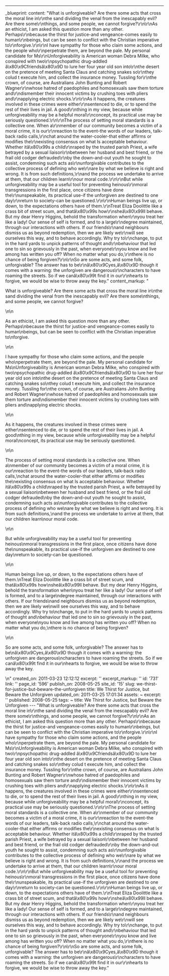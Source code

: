 ---
_blueprint:
  content: "What is unforgiveable? Are there some acts that cross the moral line in\r\nthe
    sand dividing the venal from the inescapably evil? Are there some\r\nthings, and
    some people, we cannot forgive?\r\n\r\nAs an ethicist, I am asked this question
    more than any other. Perhaps\r\nbecause the thirst for justice-and vengeance-comes
    easily to human\r\nbeings, but can be seen to conflict with the Christian imperative
    to\r\nforgive.\r\n\r\nI have sympathy for those who claim some actions, and the
    people who\r\nperpetrate them, are beyond the pale. My personal candidate for
    Ms\r\nUnforgiveability is American woman Debra Milke, who conspired with two\r\npsychopathic
    drug-addled â\x80\x9Cfriendsâ\x80\x9D to lure her four year old son into\r\nthe
    desert on the pretence of meeting Santa Claus and catching snakes so\r\nthey colud
    t execute him, and collect the insurance money. Tussling for\r\nthe crown, of
    course, are Australians John Bunting and Robert Wagner\r\nwhose hatred of paedophiles
    and homosexuals saw them torture and\r\ndismember their innocent victims by crushing
    toes with pliers and\r\napplying electric shocks.\r\n\r\nAs it happens, the creatures
    involved in these crimes were either\r\nsentenced to die, or to spend the rest
    of their lives in jail. A good\r\nthing in my view, because while unforgiveability
    may be a helpful moral\r\nconcept, its practical use may be seriously questioned.\r\n\r\nThe
    process of setting moral standards is a collective one. When a\r\nmember of our
    community becomes a victim of a moral crime, it is our\r\nreaction to the event-the
    words of our leaders, talk-back radio calls,\r\nchat around the water-cooler-that
    either affirms or modifies the\r\nexisting consensus on what Is acceptable behaviour.
    Whether itâ\x80\x99s a child\r\nraped by the trusted parish Priest, a wife betrayed
    by a sexual liaison\r\nbetween her husband and best friend, or the frail old codger
    defrauded\r\nby the down-and-out youth he sought to assist, condemning such acts
    as\r\nunforgivable contributes to the collective process of defining who we\r\nare
    by what we believe is right and wrong. It is from such definitions,\r\nand the
    process we undertake to arrive at them, that our children learn\r\nour moral code.\r\n\r\nBut
    while unforgiveability may be a useful tool for preventing heinous\r\nmoral transgressions
    in the first place, once citizens have done the\r\nunspeakable, its practical
    use-if the unforgiven are destined to one day\r\nreturn to society-can be questioned.\r\n\r\nHuman
    beings live up, or down, to the expectations others have of them.\r\nTreat Eliza
    Doolittle like a crass bit of street scum, and thatâ\x80\x99s how\r\nsheâ\x80\x99ll
    behave. But my dear Henry Higgins, behold the transformation when\r\nyou treat
    her like a lady! Our sense of self is formed, and to a large\r\ndegree maintained,
    through our interactions with others. If our friends\r\nand neighbours dismiss
    us as beyond redemption, then we are likely we\r\nwill see ourselves this way,
    and to behave accordingly. Why try to\r\nchange, to put in the hard yards to unpick
    patterns of thought and\r\nbehaviour that led one to sin so grievously in the
    past, when everyone\r\nyou know and live among has written you off? When no matter
    what you do,\r\nthere is no chance of being forgiven?\r\n\r\nSo are some acts,
    and some folk, unforgivable? The answer has to be\r\nâ\x80\x9Cyes,â\x80\x9D though
    it comes with a warning: the unforgiven are dangerous\r\ncharacters to have roaming
    the streets. So if we canâ\x80\x99t find it in our\r\nhearts to forgive, we would
    be wise to throw away the key."
  content_markup: "<p>What is unforgiveable? Are there some acts that cross the moral
    line in\nthe sand dividing the venal from the inescapably evil? Are there some\nthings,
    and some people, we cannot forgive?</p>\n\n<p>As an ethicist, I am asked this
    question more than any other. Perhaps\nbecause the thirst for justice-and vengeance-comes
    easily to human\nbeings, but can be seen to conflict with the Christian imperative
    to\nforgive.</p>\n\n<p>I have sympathy for those who claim some actions, and the
    people who\nperpetrate them, are beyond the pale. My personal candidate for Ms\nUnforgiveability
    is American woman Debra Milke, who conspired with two\npsychopathic drug-addled
    â\x80\x9Cfriendsâ\x80\x9D to lure her four year old son into\nthe desert on the
    pretence of meeting Santa Claus and catching snakes so\nthey colud t execute him,
    and collect the insurance money. Tussling for\nthe crown, of course, are Australians
    John Bunting and Robert Wagner\nwhose hatred of paedophiles and homosexuals saw
    them torture and\ndismember their innocent victims by crushing toes with pliers
    and\napplying electric shocks.</p>\n\n<p>As it happens, the creatures involved
    in these crimes were either\nsentenced to die, or to spend the rest of their lives
    in jail. A good\nthing in my view, because while unforgiveability may be a helpful
    moral\nconcept, its practical use may be seriously questioned.</p>\n\n<p>The process
    of setting moral standards is a collective one. When a\nmember of our community
    becomes a victim of a moral crime, it is our\nreaction to the event-the words
    of our leaders, talk-back radio calls,\nchat around the water-cooler-that either
    affirms or modifies the\nexisting consensus on what Is acceptable behaviour. Whether
    itâ\x80\x99s a child\nraped by the trusted parish Priest, a wife betrayed by a
    sexual liaison\nbetween her husband and best friend, or the frail old codger defrauded\nby
    the down-and-out youth he sought to assist, condemning such acts as\nunforgivable
    contributes to the collective process of defining who we\nare by what we believe
    is right and wrong. It is from such definitions,\nand the process we undertake
    to arrive at them, that our children learn\nour moral code.</p>\n\n<p>But while
    unforgiveability may be a useful tool for preventing heinous\nmoral transgressions
    in the first place, once citizens have done the\nunspeakable, its practical use-if
    the unforgiven are destined to one day\nreturn to society-can be questioned.</p>\n\n<p>Human
    beings live up, or down, to the expectations others have of them.\nTreat Eliza
    Doolittle like a crass bit of street scum, and thatâ\x80\x99s how\nsheâ\x80\x99ll
    behave. But my dear Henry Higgins, behold the transformation when\nyou treat her
    like a lady! Our sense of self is formed, and to a large\ndegree maintained, through
    our interactions with others. If our friends\nand neighbours dismiss us as beyond
    redemption, then we are likely we\nwill see ourselves this way, and to behave
    accordingly. Why try to\nchange, to put in the hard yards to unpick patterns of
    thought and\nbehaviour that led one to sin so grievously in the past, when everyone\nyou
    know and live among has written you off? When no matter what you do,\nthere is
    no chance of being forgiven?</p>\n\n<p>So are some acts, and some folk, unforgivable?
    The answer has to be\nâ\x80\x9Cyes,â\x80\x9D though it comes with a warning: the
    unforgiven are dangerous\ncharacters to have roaming the streets. So if we canâ\x80\x99t
    find it in our\nhearts to forgive, we would be wise to throw away the key.</p>\n"
  created_on: 2011-03-23 12:12:12
  excerpt: ''
  excerpt_markup: ''
  id: '731'
  link: ''
  page_id: '596'
  publish_on: 2008-05-25
  site_id: '15'
  slug: we-thirst-for-justice-but-beware-the-unforgiven
  title: We Thirst for Justice, but Beware the Unforgiven
  updated_on: 2011-03-25 17:01:34
assets: ~
excerpt: ''
published: 2008-05-25
tags: ~
title: We Thirst for Justice, but Beware the Unforgiven
--- "What is unforgiveable? Are there some acts that cross the moral line in\r\nthe
  sand dividing the venal from the inescapably evil? Are there some\r\nthings, and
  some people, we cannot forgive?\r\n\r\nAs an ethicist, I am asked this question
  more than any other. Perhaps\r\nbecause the thirst for justice-and vengeance-comes
  easily to human\r\nbeings, but can be seen to conflict with the Christian imperative
  to\r\nforgive.\r\n\r\nI have sympathy for those who claim some actions, and the
  people who\r\nperpetrate them, are beyond the pale. My personal candidate for Ms\r\nUnforgiveability
  is American woman Debra Milke, who conspired with two\r\npsychopathic drug-addled
  â\x80\x9Cfriendsâ\x80\x9D to lure her four year old son into\r\nthe desert on the
  pretence of meeting Santa Claus and catching snakes so\r\nthey colud t execute him,
  and collect the insurance money. Tussling for\r\nthe crown, of course, are Australians
  John Bunting and Robert Wagner\r\nwhose hatred of paedophiles and homosexuals saw
  them torture and\r\ndismember their innocent victims by crushing toes with pliers
  and\r\napplying electric shocks.\r\n\r\nAs it happens, the creatures involved in
  these crimes were either\r\nsentenced to die, or to spend the rest of their lives
  in jail. A good\r\nthing in my view, because while unforgiveability may be a helpful
  moral\r\nconcept, its practical use may be seriously questioned.\r\n\r\nThe process
  of setting moral standards is a collective one. When a\r\nmember of our community
  becomes a victim of a moral crime, it is our\r\nreaction to the event-the words
  of our leaders, talk-back radio calls,\r\nchat around the water-cooler-that either
  affirms or modifies the\r\nexisting consensus on what Is acceptable behaviour. Whether
  itâ\x80\x99s a child\r\nraped by the trusted parish Priest, a wife betrayed by a
  sexual liaison\r\nbetween her husband and best friend, or the frail old codger defrauded\r\nby
  the down-and-out youth he sought to assist, condemning such acts as\r\nunforgivable
  contributes to the collective process of defining who we\r\nare by what we believe
  is right and wrong. It is from such definitions,\r\nand the process we undertake
  to arrive at them, that our children learn\r\nour moral code.\r\n\r\nBut while unforgiveability
  may be a useful tool for preventing heinous\r\nmoral transgressions in the first
  place, once citizens have done the\r\nunspeakable, its practical use-if the unforgiven
  are destined to one day\r\nreturn to society-can be questioned.\r\n\r\nHuman beings
  live up, or down, to the expectations others have of them.\r\nTreat Eliza Doolittle
  like a crass bit of street scum, and thatâ\x80\x99s how\r\nsheâ\x80\x99ll behave.
  But my dear Henry Higgins, behold the transformation when\r\nyou treat her like
  a lady! Our sense of self is formed, and to a large\r\ndegree maintained, through
  our interactions with others. If our friends\r\nand neighbours dismiss us as beyond
  redemption, then we are likely we\r\nwill see ourselves this way, and to behave
  accordingly. Why try to\r\nchange, to put in the hard yards to unpick patterns of
  thought and\r\nbehaviour that led one to sin so grievously in the past, when everyone\r\nyou
  know and live among has written you off? When no matter what you do,\r\nthere is
  no chance of being forgiven?\r\n\r\nSo are some acts, and some folk, unforgivable?
  The answer has to be\r\nâ\x80\x9Cyes,â\x80\x9D though it comes with a warning: the
  unforgiven are dangerous\r\ncharacters to have roaming the streets. So if we canâ\x80\x99t
  find it in our\r\nhearts to forgive, we would be wise to throw away the key."
